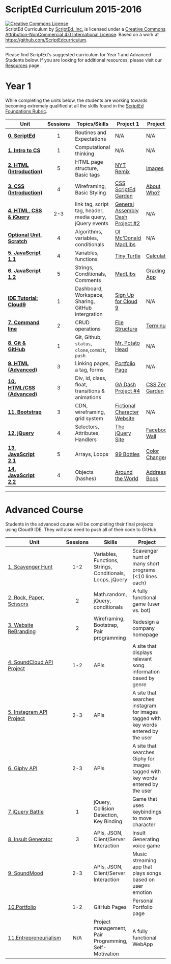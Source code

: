 # ScriptEd Curriculum 2015-2016

<a rel="license" href="http://creativecommons.org/licenses/by-nc/4.0/"><img alt="Creative Commons License" style="border-width:0" src="https://i.creativecommons.org/l/by-nc/4.0/88x31.png" /></a><br /><span xmlns:dct="http://purl.org/dc/terms/" property="dct:title">ScriptEd Curriculum</span> by <a xmlns:cc="http://creativecommons.org/ns#" href="https://github.com/ScriptEdcurriculum/curriculum" property="cc:attributionName" rel="cc:attributionURL">ScriptEd, Inc.</a> is licensed under a <a rel="license" href="http://creativecommons.org/licenses/by-nc/4.0/">Creative Commons Attribution-NonCommercial 4.0 International License</a>.  Based on a work at <a xmlns:dct="http://purl.org/dc/terms/" href="https://github.com/ScriptEdcurriculum/curriculum" rel="dct:source">https://github.com/ScriptEdcurriculum</a>.
***
Please find ScriptEd's suggested curriculum for Year 1 and Advanced Students below. If you are looking for additional resources, please visit our [Resources](https://github.com/ScriptEdcurriculum/curriculum/tree/master/resources) page.

Year 1
===================
While completing the units below, the students are working towards becoming extremely qualified at all the skills found in the [ScriptEd Foundations Rubric](https://docs.google.com/a/scripted.org/spreadsheets/d/1i21YAD2TBEn7nYeii5VH_7smUjCV13cvX2qgbhEkeZk/edit#gid=1132597865).

| Unit  | Sessions | Topics/Skills | Project 1 | Project 2 |
|-------|:-------:|------|--------------|--------------|
| [**0. ScriptEd**](units/0-Infosession/)| 1 | Routines and Expectations | N/A| N/A|
| [**1. Intro to CS**](units/1-introduction/)| 1 | Computational thinking | N/A| N/A|
| [**2. HTML (Introduction)**](units/2-HTML1/)| 5 | HTML page structure, Basic tags |[NYT Remix](units/2-HTML1/sessions/3-project-nytRemix)   | [Images](units/2-HTML1/sessions/5-project-image)
| [**3. CSS (Introduction)**](units/3-CSS1/)| 4 | Wireframing, Basic Styling  | [CSS ScriptEd Garden](units/3-CSS1/sessions/3-project-garden) |  [About Who?](units/3-CSS1/sessions/4-project-who)| 
| [**4. HTML, CSS & jQuery**](units/4-GA-/)| 2-3 | link tag, script tag, header, media query, jQuery events | [General Assembly Dash Project #2](units/4-GA-/) | N/A| 
| [**Optional Unit, Scratch**](units/opt-scratch/) | 4 | Algorithms, variables, conditionals  | [Ol Mc'Donald MadLibs](units/opt-scratch/lessons/4-project) | N/A|
| [**5. JavaScript 1.1**](units/5-javascript1_1/) | 4 | Variables, functions | [Tiny Turtle](units/5-javascript1_1/sessions/3-project-tinyturtle)  | [Calculator](units/5-javascript1_1/sessions/4-project-calculator)|
| [**6. JavaScript 1.2**](units/6-javascript1_2/) |  5 | Strings, Conditionals, Comments| [MadLibs](units/6-javascript1_2/sessions/2-project-madlibs) | [Grading App](units/6-javascript1_2/sessions/5-project-grading) | 
| [**IDE Tutorial: Cloud9**](units/c9_setup/) | 1  | Dashboard, Workspace, Sharing, GitHub intergration | [Sign Up for Cloud 9](units/c9_setup/README.md) | N/A |
| [**7. Command line**](units/7-commandline) | 2  | CRUD operations | [File Structure](units/7-commandline/sessions/1-commandline) | [Terminus](units/7-commandline/sessions/2-terminus) |
| [**8. Git & GitHub**](units/8-git) |  1 |  Git, Github, `status`, `clone`,`commit`, `push` | [Mr. Potato Head](https://github.com/ScriptEdcurriculum/Mr_Potato_Head)| N/A|
| [**9. HTML (Advanced)**](units/9-HTML2/) |  3 | Linking pages, a tag, forms | [Portfolio Page](units/9-HTML2/sessions/3-project-aboutMe) | N/A | 
| [**10. HTML/CSS (Advanced)**](units/10-HTML_CSS2) | 3 | Div, id, class, float, transitions & animations | [GA Dash Project #4](units/10-HTML_CSS2/sessions/2-project) | [CSS Zen Garden](https://github.com/ScriptEdcurriculum/ZenGardenUnit10) |
| [**11. Bootstrap**](units/11-bootstrap)| 3 | CDN, wireframing, grid system | [Fictional Character Website](units/11-bootstrap/sessions/project-character) | N/A |
| [**12. jQuery**](units/12-jQuery)| 4 | Selectors, Attributes, Handlers | [The jQuery Site](units/12-jQuery/sessions/3-project-jQuerySite) | [Facebook Wall](https://github.com/Bijesse/facebook_wall)|
| [**13. JavaScript 2.1**](units/13-javascript2_1)| 5 | Arrays, Loops | [99 Bottles](units/13-javascript2_1/sessions/3-project-99bottles) | [Color Changer](units/13-javascript2_1/sessions/5-project-colorChanger)|
| [**14. JavaScript 2.2**](units/14-javascript2_2)| 4 | Objects (hashes) | [Around the World](units/14-javascript2_2/sessions/3-project-aroundTheWorld) | [Address Book](units/14-javascript2_2/sessions/4-project-addressbook)|


  
 
---

Advanced Course
=========================
Students in the advanced course will be completing their final projects using Cloud9 IDE. They will also need to push all of their code to GitHub. 

| Unit  | Sessions | Skills | Project | API | 
|-------|:-------:|------|--------------|---------|
| [1. Scavenger Hunt](unitsYear2/1-JShunt)| 1-2 | Variables, Functions, Strings, Conditionals, Loops, jQuery | Scavenger hunt of many short programs (<10 lines each) | N/A |
| [2. Rock, Paper, Scissors](https://github.com/ScriptEdcurriculum/rockPaperScissors_Adv)| 2 | Math.random, jQuery, conditionals | A fully functional game (user vs. bot) | N/A
| [3. Website ReBranding](unitsYear2/3-reDesign)| 2 | Wireframing, Bootstrap, Pair programming | Redesign a company homepage | N/A
| [4. SoundCloud API Project](unitsYear2/4-soundcloudAPI)| 1-2 | APIs | A site that displays relevant song information based by genre | [SoundCloud](https://developers.soundcloud.com/docs/api/guide)
| [5. Instagram API Project](https://github.com/ScriptEdcurriculum/instagramAPI_Adv) | 2-3 | APIs | A site that searches instagram for images tagged with key words entered by the user | [Instagram](https://instagram.com/developer/) | 
| [6. Giphy API](unitsYear2/6-giphyAPI) | 2-3 | APIs | A site that searches Giphy for images tagged with key words entered by the user | [Giphy](https://github.com/Giphy/GiphyAPI)
| [7.jQuery Battle ](unitsYear2/7-jqueryBattle) | 1 | jQuery, Collision Detection, Key Binding | Game that uses keybindings to move character | N/A
| [8. Insult Generator](https://github.com/ScriptEdcurriculum/yoMama_Adv)| 3 | APIs, JSON, Client/Server Interaction | Insult Generating voice game | Custom API made on [mockable.io](https://www.mockable.io/)| 
| [9. SoundMood](https://github.com/ScriptEdcurriculum/SoundMood_Adv)| 2-3 | APIs, JSON, Client/Server Interaction | Music streaming app that plays songs based on user emotion | [SoundCloud](https://developers.soundcloud.com/docs/api/guide)| 
| [10.Portfolio](unitsYear2/10-portfolio) | 1-2 | GitHub Pages | Personal Portfolio page |N/A|
| [11.Entrepreneurialism](unitsYear2/11-Entrepreneurialism)| N/A  | Project management, Pair Programming, Self-Motivation| A fully functional WebApp | N/A | 


